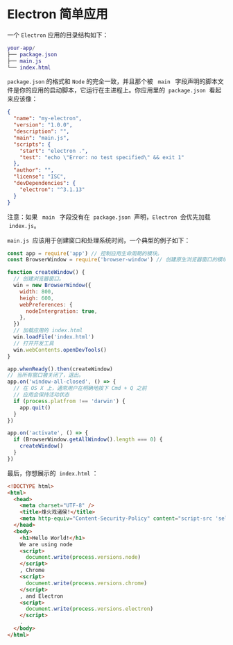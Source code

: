 # Electron 简单应用

一个 `Electron` 应用的目录结构如下：

```lua
your-app/
├── package.json
├── main.js
└── index.html
```

`package.json` 的格式和 `Node` 的完全一致，并且那个被 ` main ` 字段声明的脚本文件是你的应用的启动脚本，它运行在主进程上。你应用里的  `package.json`  看起来应该像：

```json
{
  "name": "my-electron",
  "version": "1.0.0",
  "description": "",
  "main": "main.js",
  "scripts": {
    "start": "electron .",
    "test": "echo \"Error: no test specified\" && exit 1"
  },
  "author": "",
  "license": "ISC",
  "devDependencies": {
    "electron": "^3.1.13"
  }
}
```

注意：如果 ` main ` 字段没有在  `package.json`  声明，`Electron `会优先加载  `index.js`。

`main.js`  应该用于创建窗口和处理系统时间，一个典型的例子如下：

```js
const app = require('app') // 控制应用生命周期的模块。
const BrowserWindow = require('browser-window') // 创建原生浏览器窗口的模块

function createWindow() {
  // 创建浏览器窗口。
  win = new BrowserWindow({
    width: 800,
    heigh: 600,
    webPreferences: {
      nodeIntergration: true,
    },
  })
  // 加载应用的 index.html
  win.loadFile('index.html')
  // 打开开发工具
  win.webContents.openDevTools()
}

app.whenReady().then(createWindow)
// 当所有窗口被关闭了，退出。
app.on('window-all-closed', () => {
  // 在 OS X 上，通常用户在明确地按下 Cmd + Q 之前
  // 应用会保持活动状态
  if (process.platfrom !== 'darwin') {
    app.quit()
  }
})

app.on('activate', () => {
  if (BrowserWindow.getAllWindow().length === 0) {
    createWindow()
  }
})
```

最后，你想展示的  `index.html` ：

```html
<!DOCTYPE html>
<html>
  <head>
    <meta charset="UTF-8" />
    <title>烽火戏诸侯!</title>
    <meta http-equiv="Content-Security-Policy" content="script-src 'self' 'unsafe-inline';" />
  </head>
  <body>
    <h1>Hello World!</h1>
    We are using node
    <script>
      document.write(process.versions.node)
    </script>
    , Chrome
    <script>
      document.write(process.versions.chrome)
    </script>
    , and Electron
    <script>
      document.write(process.versions.electron)
    </script>
    .
  </body>
</html>
```
